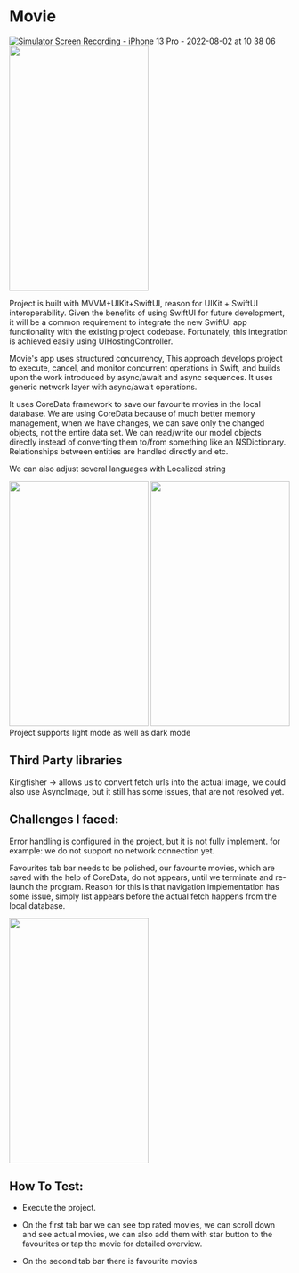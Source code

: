 # Movie

![Simulator Screen Recording - iPhone 13 Pro - 2022-08-02 at 10 38 06](https://user-images.githubusercontent.com/84790229/182315224-773e281e-4c85-448e-87ee-64372e4733de.gif)
<img src="https://user-images.githubusercontent.com/84790229/182310472-9e15b9e8-196d-4867-a59c-90a1edbf0469.png" width="250" height="440">

Project is built with MVVM+UIKit+SwiftUI, reason for UIKit + SwiftUI interoperability. Given the benefits of using SwiftUI for future development, it will be a common requirement to integrate the new SwiftUI app functionality with the existing project codebase. Fortunately, this integration is achieved easily using UIHostingController.

Movie's app uses structured concurrency, This approach develops project to execute, cancel, and monitor concurrent operations in Swift, and builds upon the work introduced by async/await and async sequences. It uses generic network layer with async/await operations.

It uses CoreData framework to save our favourite movies in the local database. We are using CoreData because of much better memory management, when we have changes, we can save only the changed objects, not the entire data set. We can read/write our model objects directly instead of converting them to/from something like an NSDictionary. Relationships between entities are handled directly and etc. 

We can also adjust several languages with Localized string

<img src="https://user-images.githubusercontent.com/84790229/182314036-36dc0528-726e-4b95-a3cb-9212d2cd2d52.png" width="250" height="440">
<img src="https://user-images.githubusercontent.com/84790229/182314030-d93bfd58-2253-4e88-b94d-bcb061f24ea3.png" width="250" height="440">
Project supports light mode as well as dark mode



## Third Party libraries

Kingfisher -> allows us to convert fetch urls into the actual image, we could also use AsyncImage, but it still has some issues, that are not resolved yet. 


## Challenges I faced: 
Error handling is configured in the project, but it is not fully implement. for example: we do not support no network connection yet. 

Favourites tab bar needs to be polished, our favourite movies, which are saved with the help of CoreData, do not appears, until we terminate and re-launch the program. Reason for this is that navigation implementation has some issue, simply list appears before the actual fetch happens from the local database. 

<img src="https://user-images.githubusercontent.com/84790229/182314373-208891f0-b7bf-43c9-adaa-89a83112bd46.png" width="250" height="440">


## How To Test: 

- Execute the project. 

- On the first tab bar we can see top rated movies, we can scroll down and see actual movies, we can also add them with star button to the favourites or tap the movie for detailed overview. 

- On the second tab bar there is favourite movies
